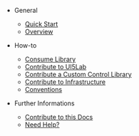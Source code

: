 * General

  * [Quick Start](general/quick_start.md)
  * [Overview](general/overview.md)

* How-to

  * [Consume Library](how_to/consume_library.md)
  * [Contribute to UI5Lab](how_to/contribute_ui5lab.md)
  * [Contribute a Custom Control Library](how_to/contribute_custom_control_library.md)
  * [Contribute to Infrastructure](how_to/contribute_infrastructure.md)
  * [Conventions](how_to/conventions.md)

* Further Informations

  * [Contribute to this Docs](further_informations/contribute_docs.md)
  * [Need Help?](further_informations/need_help.md)

